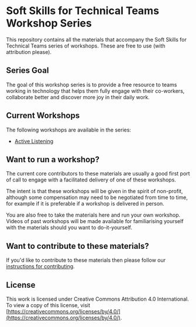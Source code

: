 # Soft Skills for Technical Teams Workshop Series

This repository contains all the materials that accompany the Soft Skills for Technical Teams series of workshops. These are free to use (with attribution please).

## Series Goal

The goal of this workshop series is to provide a free resource to teams working in technology that helps them fully engage with their co-workers, collaborate better and discover more joy in their daily work.

## Current Workshops

The following workshops are available in the series:

* [Active Listening](active-listening/index.md)

## Want to run a workshop?

The current core contributors to these materials are usually a good first port of call to engage with a facilitated delivery of one of these workshops. 

The intent is that these workshops will be given in the spirit of non-profit, although some compensation may need to be negotiated from time to time, for example if it is preferable if a workshop is delivered in person.

You are also free to take the materials here and run your own workshop. Videos of past workshops will be made available for familiarising yourself with the materials should you want to do-it-yourself.

## Want to contribute to these materials?

If you'd like to contribute to these materials then please follow our [instructions for contributing](CONTRIBUTING.md).

## License

This work is licensed under Creative Commons Attribution 4.0 International. To view a copy of this license, visit [https://creativecommons.org/licenses/by/4.0/](https://creativecommons.org/licenses/by/4.0/).
